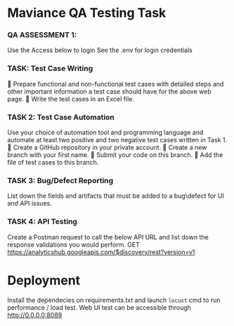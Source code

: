 # Maviance QA Testing Task

### QA ASSESSMENT 1:
Use the Access below to login
See the .env for login credentials


### TASK: Test Case Writing
 Prepare functional and non-functional test cases with detailed steps and other
important information a test case should have for the above web page.
 Write the test cases in an Excel file.

### TASK 2: Test Case Automation
Use your choice of automation tool and programming language and automate at
least two positive and two negative test cases written in Task 1.
 Create a GitHub repository in your private account.
 Create a new branch with your first name.
 Submit your code on this branch.
 Add the file of test cases to this branch.

### TASK 3: Bug/Defect Reporting
List down the fields and artifacts that must be added to a bug\defect for UI and API
issues.

### TASK 4: API Testing
Create a Postman request to call the below API URL and list down the response
validations you would perform.
GET https://analyticshub.googleapis.com/$discovery/rest?version=v1


# Deployment
Install the dependecies on requirements.txt and launch `locust` cmd to run performance / load test.
Web UI test can be accessible through http://0.0.0.0:8089
